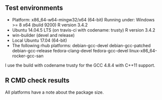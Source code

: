 ## Test environments
* Platform: x86_64-w64-mingw32/x64 (64-bit)
  Running under: Windows >= 8 x64 (build 9200)
  R version 3.4.2
* Ubuntu 14.04.5 LTS (on travis-ci with codename: trusty)
  R version 3.4.2
* win-builder (devel and release)
* Local Ubuntu 17.04 (64-bit)
* The following rhub platforms:
  debian-gcc-devel
  debian-gcc-patched
  debian-gcc-release
  fedora-clang-devel
  fedora-gcc-devel
  linux-x86_64-rocker-gcc-san
  
I use the build with codename trusty for the GCC 4.8.4 with C++11 support.

## R CMD check results
All platforms have a note about the package size.
